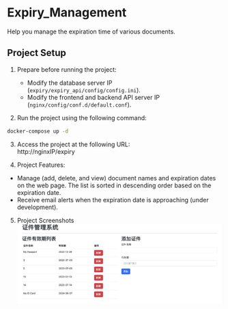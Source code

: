 # Expiry_Management
Help you manage the expiration time of various documents.

## Project Setup

1. Prepare before running the project:
   - Modify the database server IP (`expiry/expiry_api/config/config.ini`).
   - Modify the frontend and backend API server IP (`nginx/config/conf.d/default.conf`).

2. Run the project using the following command:
```bash
docker-compose up -d
```

3. Access the project at the following URL:   
http://nginxIP/expiry

4. Project Features:
- Manage (add, delete, and view) document names and expiration dates on the web page. The list is sorted in descending order based on the expiration date.
- Receive email alerts when the expiration date is approaching (under development).

5. Project Screenshots
![demo](https://github.com/h5m2424/Expiry_Management/blob/main/demo.png)
